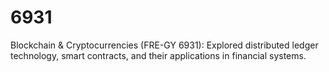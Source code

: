 # 6931

Blockchain & Cryptocurrencies (FRE-GY 6931): Explored distributed ledger technology, smart contracts, and their applications in financial systems.
